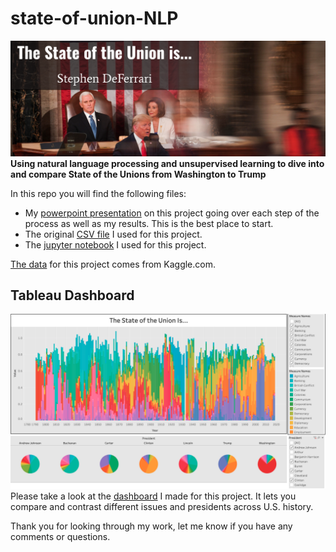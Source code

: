 # state-of-union-NLP
![header](union_header.png)
**Using natural language processing and unsupervised learning to dive into and compare State of the Unions from Washington to Trump**

In this repo you will find the following files:
* My [powerpoint presentation](https://github.com/S-DeFerrari/State-of-Union-NLP/blob/main/The%20State%20of%20the%20Union%20Is....pdf) on this project going over each step of the process as well as my results. This is the best place to start. 
* The original [CSV file](https://github.com/S-DeFerrari/State-of-Union-NLP/blob/main/NLP_Full.csv) I used for this project.
* The [jupyter notebook](https://github.com/S-DeFerrari/State-of-Union-NLP/blob/main/NLP_Full.ipynb) I used for this project.

[The data](https://www.kaggle.com/rtatman/state-of-the-union-corpus-1989-2017) for this project comes from Kaggle.com.

## Tableau Dashboard
![Screenshot](state_of_union.png)
Please take a look at the [dashboard](https://public.tableau.com/profile/stephen.deferrari#!/vizhome/Project4_15979585299720/Dashboard1) I made for this project. It lets you compare and contrast different issues and presidents across U.S. history. 

Thank you for looking through my work, let me know if you have any comments or questions.
